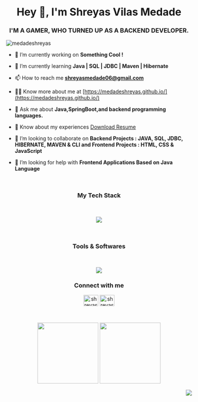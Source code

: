 <h1 align="center">Hey 👋, I'm Shreyas Vilas Medade</h1>
<h3 align="center">I'M A GAMER, WHO TURNED UP AS A BACKEND DEVELOPER.</h3>

<p align="left"> <img src="https://komarev.com/ghpvc/?username=medadeshreyas&label=Profile%20views&color=0e75b6&style=flat" alt="medadeshreyas" /> </p>

- 🔭 I’m currently working on **Something Cool !**

- 🌱 I’m currently learning **Java | SQL | JDBC | Maven | Hibernate**

- 📫 How to reach me **shreyasmedade06@gmail.com**

- 👨‍💻 Know more about me at [https://medadeshreyas.github.io/](https://medadeshreyas.github.io/)

- 💬 Ask me about **Java,SpringBoot,and backend programming languages.**

- 📄 Know about my experiences [Download Resume](https://medadeshreyas.github.io/assets/docs/Shreyas_Medade_Resume.pdf)

- 👯 I’m looking to collaborate on **Backend Projects : JAVA, SQL, JDBC, HIBERNATE, MAVEN & CLI and Frontend Projects : HTML, CSS & JavaScript**

- 🤝 I’m looking for help with **Frontend Applications Based on Java Language**


<br/>


<h3 align="center">My Tech Stack</h3>
<br/>

<p align="center" >
  <a href="https://skillicons.dev">
    <img src="https://skillicons.dev/icons?i=java,linux,spring,hibernate,maven,mysql,aws,js,html,bootstrap,tailwindcss&perline=11" />
  </a>
</p>

<br/>
<h3 align="center">Tools & Softwares</h3>

<br/>


<p align="center" >
  <a href="https://skillicons.dev">
    <img src="https://skillicons.dev/icons?i=git,github,vscode,netlify&perline=4" />
  </a>
</p>



<h3 align="center">Connect with me</h3>
<p align="center">
<a href="https://twitter.com/shreyasmedade" target="blank"><img align="center" src="https://raw.githubusercontent.com/rahuldkjain/github-profile-readme-generator/master/src/images/icons/Social/twitter.svg" alt="shreyasmedade" height="30" width="40" /></a>
<a href="https://linkedin.com/in/shreyasmedade" target="blank"><img align="center" src="https://raw.githubusercontent.com/rahuldkjain/github-profile-readme-generator/master/src/images/icons/Social/linked-in-alt.svg" alt="shreyasmedade" height="30" width="40" /></a>
</p>

<br/>


<p align="center">

  <img height="165em" src="https://github-readme-streak-stats.herokuapp.com/?user=medadeshreyas&show_icons=true&hide_border=true&&count_private=true&include_all_commits=true"/>  

  <img height="165em" src="https://github-readme-stats.vercel.app/api?username=medadeshreyas&show_icons=true&hide_border=true&&count_private=true&include_all_commits=true" />
</p>


<p align="right">
  <img src="https://activity-graph.herokuapp.com/graph?username=medadeshreyas&show_icons=true&count_private=true&include_all_commits=true&theme=minimal&hide_border=true&radius=4" />
</p>


